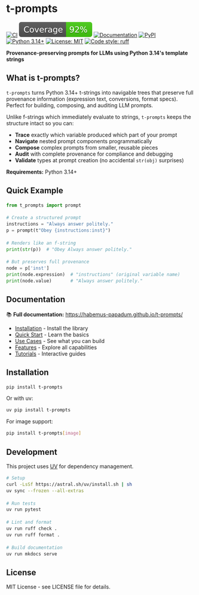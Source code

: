 # t-prompts

[![CI](https://github.com/habemus-papadum/t-prompts/actions/workflows/ci.yml/badge.svg)](https://github.com/habemus-papadum/t-prompts/actions/workflows/ci.yml)
[![Coverage](https://raw.githubusercontent.com/habemus-papadum/t-prompts/python-coverage-comment-action-data/badge.svg)](https://htmlpreview.github.io/?https://github.com/habemus-papadum/t-prompts/blob/python-coverage-comment-action-data/htmlcov/index.html)
[![Documentation](https://img.shields.io/badge/Documentation-blue.svg)](https://habemus-papadum.github.io/t-prompts/)
[![PyPI](https://img.shields.io/pypi/v/t-prompts.svg)](https://pypi.org/project/t-prompts/)
[![Python 3.14+](https://img.shields.io/badge/python-3.14+-blue.svg)](https://www.python.org/downloads/)
[![License: MIT](https://img.shields.io/badge/License-MIT-yellow.svg)](https://opensource.org/licenses/MIT)
[![Code style: ruff](https://img.shields.io/badge/code%20style-ruff-000000.svg)](https://github.com/astral-sh/ruff)

**Provenance-preserving prompts for LLMs using Python 3.14's template strings**

## What is t-prompts?

`t-prompts` turns Python 3.14+ t-strings into navigable trees that preserve full provenance information (expression text, conversions, format specs). Perfect for building, composing, and auditing LLM prompts.

Unlike f-strings which immediately evaluate to strings, `t-prompts` keeps the structure intact so you can:

- **Trace** exactly which variable produced which part of your prompt
- **Navigate** nested prompt components programmatically
- **Compose** complex prompts from smaller, reusable pieces
- **Audit** with complete provenance for compliance and debugging
- **Validate** types at prompt creation (no accidental `str(obj)` surprises)

**Requirements:** Python 3.14+

## Quick Example

```python
from t_prompts import prompt

# Create a structured prompt
instructions = "Always answer politely."
p = prompt(t"Obey {instructions:inst}")

# Renders like an f-string
print(str(p))  # "Obey Always answer politely."

# But preserves full provenance
node = p['inst']
print(node.expression)  # "instructions" (original variable name)
print(node.value)       # "Always answer politely."
```

## Documentation

📚 **Full documentation:** https://habemus-papadum.github.io/t-prompts/

- [Installation](https://habemus-papadum.github.io/t-prompts/installation/) - Install the library
- [Quick Start](https://habemus-papadum.github.io/t-prompts/quick-start/) - Learn the basics
- [Use Cases](https://habemus-papadum.github.io/t-prompts/use-cases/) - See what you can build
- [Features](https://habemus-papadum.github.io/t-prompts/features/) - Explore all capabilities
- [Tutorials](https://habemus-papadum.github.io/t-prompts/demos/01-basic/) - Interactive guides

## Installation

```bash
pip install t-prompts
```

Or with uv:

```bash
uv pip install t-prompts
```

For image support:

```bash
pip install t-prompts[image]
```

## Development

This project uses [UV](https://docs.astral.sh/uv/) for dependency management.

```bash
# Setup
curl -LsSf https://astral.sh/uv/install.sh | sh
uv sync --frozen --all-extras

# Run tests
uv run pytest

# Lint and format
uv run ruff check .
uv run ruff format .

# Build documentation
uv run mkdocs serve
```

## License

MIT License - see LICENSE file for details.
